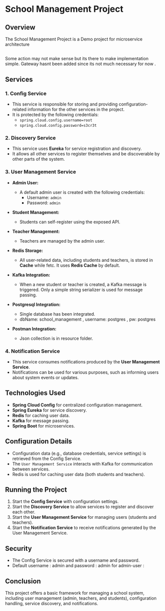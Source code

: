 # School Management Project

## Overview
The School Management Project is a Demo project for microservice architecture

##
Some action may not make sense but its there to make implementation simple.  Gateway hasnt been added since its not much necessary for now . 
## Services

### 1. Config Service
- This service is responsible for storing and providing configuration-related information for the other services in the project.
- It is protected by the following credentials:
  - `spring.cloud.config.username=root`
  - `spring.cloud.config.password=s3cr3t`

### 2. Discovery Service
- This service uses **Eureka** for service registration and discovery.
- It allows all other services to register themselves and be discoverable by other parts of the system.

### 3. User Management Service
- **Admin User:**
  - A default admin user is created with the following credentials:
    - Username: `admin`
    - Password: `admin`
- **Student Management:**
  - Students can self-register using the exposed API.
- **Teacher Management:**
  - Teachers are managed by the admin user.

- **Redis Storage:**
  - All user-related data, including students and teachers, is stored in **Cache** while fetc. It uses **Redis Cache** by default.
  
- **Kafka Integration:**
  - When a new student or teacher is created, a Kafka message is triggered. Only a simple string serializer is used for message passing.
    
- **Postgresql Integration:**
  - Single database has been integrated.
  -  dbName: school_management , username: postgres , pw: postgres
- **Postman Integration:**
  - Json collection is in resource folder.

### 4. Notification Service
- This service consumes notifications produced by the **User Management Service**.
- Notifications can be used for various purposes, such as informing users about system events or updates.

## Technologies Used
- **Spring Cloud Config** for centralized configuration management.
- **Spring Eureka** for service discovery.
- **Redis** for caching user data.
- **Kafka** for message passing.
- **Spring Boot** for microservices.

## Configuration Details
- Configuration data (e.g., database credentials, service settings) is retrieved from the Config Service.
- The `User Management Service` interacts with Kafka for communication between services.
- Redis is used for caching user data (both students and teachers).

## Running the Project
1. Start the **Config Service** with configuration settings.
2. Start the **Discovery Service** to allow services to register and discover each other.
3. Start the **User Management Service** for managing users (students and teachers).
4. Start the **Notification Service** to receive notifications generated by the User Management Service.

## Security
- The Config Service is secured with a username and password.
- Default username : admin and password : admin for admin-user : 

## Conclusion
This project offers a basic framework for managing a school system, including user management (admin, teachers, and students), configuration handling, service discovery, and notifications.

